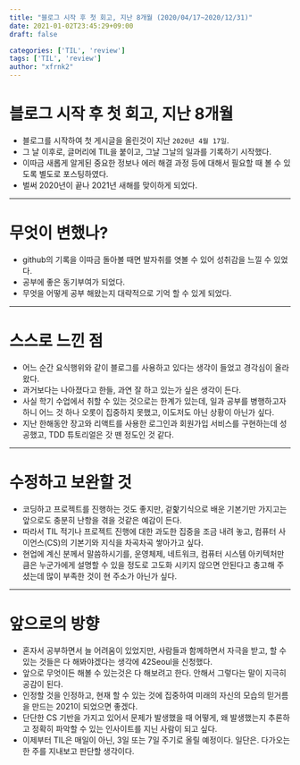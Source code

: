 ```yaml
---
title: "블로그 시작 후 첫 회고, 지난 8개월 (2020/04/17~2020/12/31)"
date: 2021-01-02T23:45:29+09:00
draft: false

categories: ['TIL', 'review']
tags: ['TIL', 'review']
author: "xfrnk2"
---
```

# 블로그 시작 후 첫 회고, 지난 8개월
+ 블로그를 시작하여 첫 게시글을 올린것이 지난 `2020년 4월 17일`.  
+ 그 날 이후로, 글머리에 TIL을 붙이고, 그날 그날의 일과를 기록하기 시작했다. 
+ 이따금 새롭게 알게된 중요한 정보나 에러 해결 과정 등에 대해서 필요할 때 볼 수 있도록 별도로 포스팅하였다.
+ 벌써 2020년이 끝나 2021년 새해를 맞이하게 되었다.
  
---
# 무엇이 변했나?
+ github의 기록을 이따금 돌아볼 때면 발자취를 엿볼 수 있어 성취감을 느낄 수 있었다.
+ 공부에 좋은 동기부여가 되었다.
+ 무엇을 어떻게 공부 해왔는지 대략적으로 기억 할 수 있게 되었다.
  
---
# 스스로 느낀 점
+ 어느 순간 요식행위와 같이 블로그를 사용하고 있다는 생각이 들었고 경각심이 올라왔다.
+ 과거보다는 나아졌다고 한들, 과연 잘 하고 있는가 싶은 생각이 든다.
+ 사실 학기 수업에서 취할 수 있는 것으로는 한계가 있는데, 일과 공부를 병행하고자 하니 어느 것 하나 오롯이 집중하지 못했고, 이도저도 아닌 상황이 아닌가 싶다.
+ 지난 한해동안 장고와 리액트를 사용한 로그인과 회원가입 서비스를 구현하는데 성공했고, TDD 튜토리얼은 갓 뗀 정도인 것 같다. 
  
---
# 수정하고 보완할 것
+ 코딩하고 프로젝트를 진행하는 것도 좋지만, 겉핥기식으로 배운 기본기만 가지고는 앞으로도 충분히 난항을 겪을 것같은 예감이 든다.
+ 따라서 TIL 적기나 프로젝트 진행에 대한 과도한 집중을 조금 내려 놓고, 컴퓨터 사이언스(CS)의 기본기와 지식을 차곡차곡 쌓아가고 싶다.
+ 현업에 계신 분께서 말씀하시기를, 운영체제, 네트워크, 컴퓨터 시스템 아키텍처만큼은 누군가에게 설명할 수 있을 정도로 고도화 시키지 않으면 안된다고 충고해 주셨는데 많이 부족한 것이 현 주소가 아닌가 싶다.
  
---
# 앞으로의 방향
+ 혼자서 공부하면서 늘 어려움이 있었지만, 사람들과 함께하면서 자극을 받고, 할 수 있는 것들은 다 해봐야겠다는 생각에 42Seoul을 신청했다.
+ 앞으로 무엇이든 해볼 수 있는것은 다 해보려고 한다. 안해서 그렇다는 말이 지극히 공감이 된다.
+ 인정할 것을 인정하고, 현재 할 수 있는 것에 집중하여 미래의 자신의 모습의 믿거름을 만드는 2021이 되었으면 좋겠다.
+ 단단한 CS 기반을 가지고 있어서 문제가 발생했을 때 어떻게, 왜 발생했는지 추론하고 정확히 파악할 수 있는 인사이트를 지닌 사람이 되고 싶다.
+ 이제부터 TIL은 매일이 아닌, 3일 또는 7일 주기로 올릴 예정이다. 일단은. 다가오는 한 주를 지내보고 판단할 생각이다.
  
